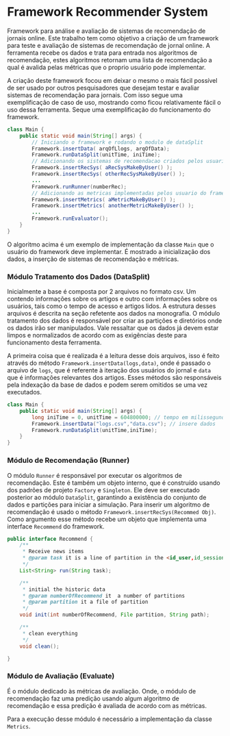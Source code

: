 # Framework Recommender System

Framework para análise e avaliação de sistemas de recomendação 
de jornais online. Este trabalho tem como objetivo a criação de um framework para teste e avaliação de sistemas de recomendação de jornal online. A ferramenta recebe os dados e trata para entrada nos algoritmos de recomendação, estes algoritmos
retornam uma lista de recomendação a qual é avalida pelas 
métricas que o proprio usuário pode implementar.


A criação deste framework focou em deixar o mesmo o mais fácil 
possível de ser usado por outros pesquisadores que desejam 
testar e avaliar sistemas de recomendação para jornais. Com 
isso segue uma exemplificação de caso de uso, mostrando como 
ficou relativamente fácil o uso dessa ferramenta. 
Seque uma exemplificação do funcionamento do framework.

```java
class Main {
    public static void main(String[] args) {
        // Iniciando o framework e rodando o modulo de dataSplit
        Framework.insertData( arqOfLlogs, arqOfData);
        Framework.runDataSplit(unitTime, iniTime);
        // Adicionando os sistemas de recomendacao criados pelos usuario do framework, e rodando-os
        Framework.insertRecSys( aRecSysMakeByUser() );
        Framework.insertRecSys( otherRecSysMakeByUser() );
        ...
        Framework.runRunner(numberRec);
        // Adicionando as metricas implementadas pelos usuario do framework, e rodando-os
        Framework.insertMetrics( aMetricMakeByUser() );
        Framework.insertMetrics( anotherMetricMakeByUser() );
        ...
        Framework.runEvaluator();
    }
}
```

O algoritmo acima é um exemplo de implementação da classe 
`Main` que o usuário do framework deve implementar. É mostrado 
a inicialização dos dados, a inserção de sistemas de recomendação 
e métricas.

### Módulo  Tratamento dos Dados (DataSplit)

Inicialmente a base é composta por 2 arquivos no formato csv. 
Um contendo informações sobre os  artigos e outro com 
informações sobre os usuários, tais como o tempo de acesso e 
artigos lidos. A estrutura desses arquivos é descrita na seção 
refetente aos dados na monografia. O módulo tratamento dos dados 
é responsável por criar as partições e diretórios onde os dados 
irão ser manipulados. Vale ressaltar que os dados já devem estar 
limpos e normalizados de acordo com as exigências deste para 
funcionamento desta ferramenta. 
     
A primeira coisa que é realizada é a leitura desse dois 
arquivos, isso é feito através do método `Framework.insertData(logs,data)`, onde é 
passado o arquivo de `logs`, que é referente à iteração dos 
usuários do jornal e `data` que é informações relevantes dos 
artigos. Esses métodos são responsáveis pela indexação da base 
de dados e podem serem omitidos se uma vez executados.

```java
class Main {
    public static void main(String[] args) {
        long iniTime = 0, unitTime = 604800000; // tempo em milissegundos
        Framework.insertData("logs.csv","data.csv"); // insere dados
        Framework.runDataSplit(unitTime,iniTime);
    }
}
```

### Módulo de Recomendação (Runner)

O módulo  `Runner` é responsável por executar os algoritmos de 
recomendação. Este é também um objeto interno, que é construído 
usando dos padrões de projeto `Factory` e `Singleton`. Ele deve 
ser executado posterior ao módulo `DataSplit`, garantindo a 
existência do conjunto de dados e partições para iniciar a 
simulação. Para inserir um algoritmo de recomendação é usado o 
método `Framework.insertRecSys(Recommed Obj)`. Como argumento 
esse método recebe um objeto que implementa uma interface 
`Recommend` do framework.

```java
public interface Recommend {
    /**
     * Receive news items
     * @param task it is a line of partition in the <id_user,id_session,timeStamp,id_article>.
     */
    List<String> run(String task);

    /**
     * initial the historic data
     * @param numberOfRecommend it  a number of partitions
     * @param partition it a file of partition
     */
    void init(int numberOfRecommend, File partition, String path);

    /**
     * clean everything
     */
    void clean();

}
```


### Módulo de Avaliação (Evaluate)

É o módulo dedicado às métricas de avaliação. Onde, o módulo de 
recomendação faz uma predição usando algum algoritmo de 
recomendação e essa predição é avaliada de acordo com as 
métricas.

Para a execução desse módulo é necessário a implementação da 
classe `Metrics`.